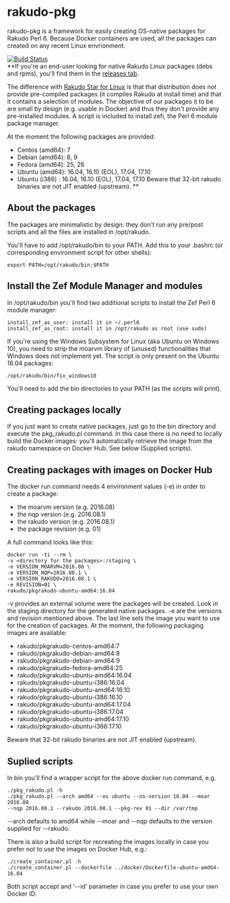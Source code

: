 # rakudo-pkg

rakudo-pkg is a framework for easily creating OS-native packages for Rakudo
Perl 6. Because Docker containers are used, all the packages can created on
any recent Linux envrionment.

[![Build Status](https://travis-ci.org/nxadm/rakudo-pkg.svg?branch=master)](https://travis-ci.org/nxadm/rakudo-pkg)
<br>
**If you're an end-user looking for native Rakudo Linux packages (debs and
rpms), you'll find them in the [releases tab](https://github.com/nxadm/rakudo-pkg/releases).

The difference with [Rakudo Star for Linux](https://github.com/rakudo/star) is
that that distribution does not provide pre-compiled packages (it compiles
Rakudo at install time) and that it contains a selection of modules. The objective
of our packages it to be are small by design (e.g. usable in Docker) and thus
they don't provide any pre-installed modules. A script is included
to install zefi, the Perl 6 module package manager.

At the moment the following packages are provided:
- Centos (amd64): 7
- Debian (amd64): 8, 9
- Fedora (amd64): 25, 26
- Ubuntu (amd64): 16.04, 16.10 (EOL), 17.04, 17.10
- Ubuntu (i386) : 16.04, 16.10 (EOL), 17.04, 17.10
  Beware that 32-bit rakudo binaries are not JIT enabled (upstream).
**

## About the packages
The packages are minimalistic by design: they don't run any pre/post scripts
and all the files are installed in /opt/rakudo.

You'll have to add /opt/rakudo/bin to your PATH. Add this to your .bashrc
(or corresponding environment script for other shells):
```
export PATH=/opt/rakudo/bin:$PATH
```

## Install the Zef Module Manager and modules
In /opt/rakudo/bin you'll find two additional scripts to install the Zef Perl 6 module
manager:
```
install_zef_as_user: install it in ~/.perl6
install_zef_as_root: install it in /opt/rakudo as root (use sudo)
```

If you're using the Windows Subsystem for Linux (aka Ubuntu on Windows 10), you
need to strip the moarvm library of (unused) functionalities that Windows does
not implement yet. The script is only present on the Ubuntu 16.04 packages:
```
/opt/rakudo/bin/fix_windows10
```

You'll need to add the bin directories to your PATH (as the scripts will print).

## Creating packages locally
If you just want to create native packages, just go to the bin directory and
execute the pkg_rakudo.pl command. In this case there is no need to
locally build the Docker images: you'll automatically retrieve the image from
the rakudo namespace on Docker Hub. See below (Supplied scripts).

## Creating packages with images on Docker Hub
The docker run command needs 4 environment values (-e) in order to create a
package:
- the moarvm version (e.g. 2016.08)
- the nqp version (e.g. 2016.08.1)
- the rakudo version (e.g. 2016.08.1)
- the package revision (e.g. 01)

A full command looks like this:
```
docker run -ti --rm \
-v <directory for the packages>:/staging \
-e VERSION_MOARVM=2016.08 \
-e VERSION_NQP=2016.08.1 \
-e VERSION_RAKUDO=2016.08.1 \
-e REVISION=01 \
rakudo/pkgrakudo-ubuntu-amd64:16.04
```

-v provides an external volume were the packages will be created. Look in the
staging directory for the generated native packages.
-e are the versions and revision mentioned above.
The last line sets the image you want to use for the creation of packages.
At the moment, the following packaging images are available:
- rakudo/pkgrakudo-centos-amd64:7
- rakudo/pkgrakudo-debian-amd64:8
- rakudo/pkgrakudo-debian-amd64:9
- rakudo/pkgrakudo-fedora-amd64:25
- rakudo/pkgrakudo-ubuntu-amd64:16.04
- rakudo/pkgrakudo-ubuntu-i386:16.04
- rakudo/pkgrakudo-ubuntu-amd64:16.10
- rakudo/pkgrakudo-ubuntu-i386:16.10
- rakudo/pkgrakudo-ubuntu-amd64:17.04
- rakudo/pkgrakudo-ubuntu-i386:17.04
- rakudo/pkgrakudo-ubuntu-amd64:17.10
- rakudo/pkgrakudo-ubuntu-i386:17.10

Beware that 32-bit rakudo binaries are not JIT enabled (upstream).

## Suplied scripts
In bin you'll find a wrapper script for the above docker run command, e.g.
```
./pkg_rakudo.pl -h
./pkg_rakudo.pl --arch amd64 --os ubuntu --os-version 16.04 --moar 2016.08
--nqp 2016.08.1 --rakudo 2016.08.1 --pkg-rev 01 --dir /var/tmp
```
--arch defaults to amd64 while --moar and --nqp defaults to the version
supplied for --rakudo.

There is also a build script for recreating the images locally in case you
prefer not to use the images on Docker Hub, e.g.:
```
./create_container.pl -h
./create_container.pl --dockerfile ../docker/Dockerfile-ubuntu-amd64-16.04
```

Both script accept and '--id' parameter in case you prefer to use your own
Docker ID.
